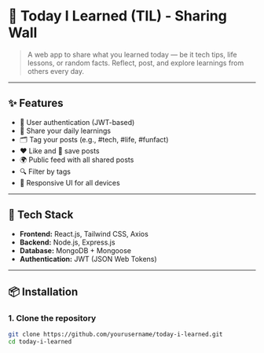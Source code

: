 # 🧠 Today I Learned (TIL) - Sharing Wall

> A web app to share what you learned today — be it tech tips, life lessons, or random facts. Reflect, post, and explore learnings from others every day.

---

## ✨ Features

- 🔐 User authentication (JWT-based)
- 📝 Share your daily learnings
- 🗂️ Tag your posts (e.g., #tech, #life, #funfact)
- ❤️ Like and 🔖 save posts
- 🌍 Public feed with all shared posts
- 🔍 Filter by tags
- 📱 Responsive UI for all devices

---

## 🚀 Tech Stack

- **Frontend:** React.js, Tailwind CSS, Axios  
- **Backend:** Node.js, Express.js  
- **Database:** MongoDB + Mongoose  
- **Authentication:** JWT (JSON Web Tokens)

---

## 📦 Installation

### 1. Clone the repository

```bash
git clone https://github.com/yourusername/today-i-learned.git
cd today-i-learned
